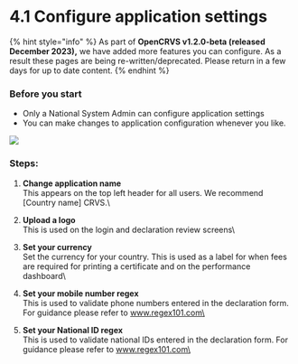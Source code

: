 # 4.1 Configure application settings

{% hint style="info" %}
As part of **OpenCRVS v1.2.0-beta (released December 2023),** we have added more features you can configure.  As a result these pages are being re-written/deprecated.  Please return in a few days for up to date content. &#x20;
{% endhint %}

### Before you start

* Only a National System Admin can configure application settings
* You can make changes to application configuration whenever you like.

![](../../.gitbook/assets/app-config.png)

### **Steps:**

1. **Change application name**\
   This appears on the top left header for all users. We recommend \[Country name] CRVS.\

2. **Upload a logo**\
   This is used on the login and declaration review screens\

3. **Set your currency**\
   Set the currency for your country. This is used as a label for when fees are required for printing a certificate and on the performance dashboard\

4. **Set your mobile number regex**\
   This is used to validate phone numbers entered in the declaration form. For guidance please refer to www.regex101.com\

5. **Set your National ID regex**\
   This is used to validate national IDs entered in the declaration form. For guidance please refer to www.regex101.com\
